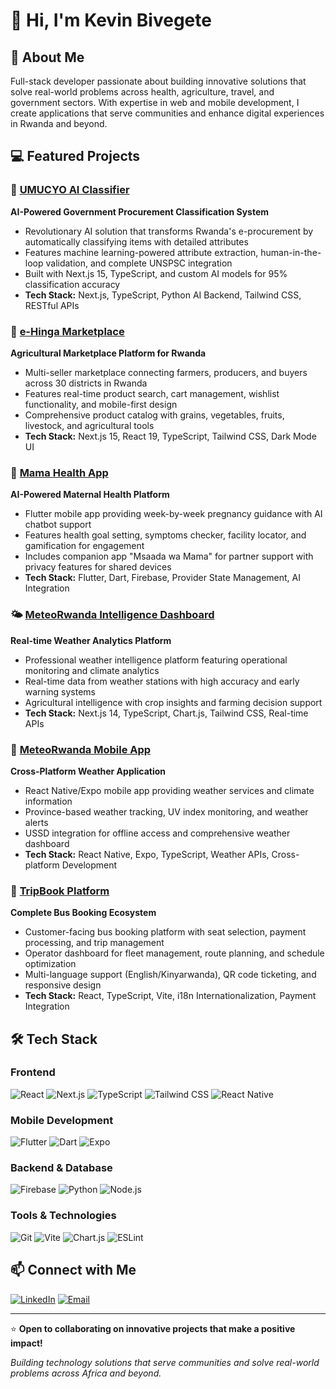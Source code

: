 # 👋 Hi, I'm Kevin Bivegete

## 🚀 About Me

Full-stack developer passionate about building innovative solutions that solve real-world problems across health, agriculture, travel, and government sectors. With expertise in web and mobile development, I create applications that serve communities and enhance digital experiences in Rwanda and beyond.

## 💻 Featured Projects

### 🌟 [UMUCYO AI Classifier](https://github.com/kevinbivegete/umucyo-ai-classifier)

**AI-Powered Government Procurement Classification System**

- Revolutionary AI solution that transforms Rwanda's e-procurement by automatically classifying items with detailed attributes
- Features machine learning-powered attribute extraction, human-in-the-loop validation, and complete UNSPSC integration
- Built with Next.js 15, TypeScript, and custom AI models for 95% classification accuracy
- **Tech Stack:** Next.js, TypeScript, Python AI Backend, Tailwind CSS, RESTful APIs

### 🌾 [e-Hinga Marketplace](https://github.com/kevinbivegete/ehinga-marketplace)

**Agricultural Marketplace Platform for Rwanda**

- Multi-seller marketplace connecting farmers, producers, and buyers across 30 districts in Rwanda
- Features real-time product search, cart management, wishlist functionality, and mobile-first design
- Comprehensive product catalog with grains, vegetables, fruits, livestock, and agricultural tools
- **Tech Stack:** Next.js 15, React 19, TypeScript, Tailwind CSS, Dark Mode UI

### 🏥 [Mama Health App](https://github.com/PersuasiveTechLab/mama)

**AI-Powered Maternal Health Platform**

- Flutter mobile app providing week-by-week pregnancy guidance with AI chatbot support
- Features health goal setting, symptoms checker, facility locator, and gamification for engagement
- Includes companion app "Msaada wa Mama" for partner support with privacy features for shared devices
- **Tech Stack:** Flutter, Dart, Firebase, Provider State Management, AI Integration

### 🌤️ [MeteoRwanda Intelligence Dashboard](https://github.com/kevinbivegete/meteorwanda-dashboard)

**Real-time Weather Analytics Platform**

- Professional weather intelligence platform featuring operational monitoring and climate analytics
- Real-time data from weather stations with high accuracy and early warning systems
- Agricultural intelligence with crop insights and farming decision support
- **Tech Stack:** Next.js 14, TypeScript, Chart.js, Tailwind CSS, Real-time APIs

### 📱 [MeteoRwanda Mobile App](https://github.com/kevinbivegete/meteorwanda-mobile-app)

**Cross-Platform Weather Application**

- React Native/Expo mobile app providing weather services and climate information
- Province-based weather tracking, UV index monitoring, and weather alerts
- USSD integration for offline access and comprehensive weather dashboard
- **Tech Stack:** React Native, Expo, TypeScript, Weather APIs, Cross-platform Development

### 🚌 [TripBook Platform](https://github.com/kevinbivegete/trip-book)

**Complete Bus Booking Ecosystem**

- Customer-facing bus booking platform with seat selection, payment processing, and trip management
- Operator dashboard for fleet management, route planning, and schedule optimization
- Multi-language support (English/Kinyarwanda), QR code ticketing, and responsive design
- **Tech Stack:** React, TypeScript, Vite, i18n Internationalization, Payment Integration

## 🛠️ Tech Stack

### Frontend

![React](https://img.shields.io/badge/-React-61DAFB?style=flat-square&logo=react&logoColor=black)
![Next.js](https://img.shields.io/badge/-Next.js-000000?style=flat-square&logo=next.js&logoColor=white)
![TypeScript](https://img.shields.io/badge/-TypeScript-3178C6?style=flat-square&logo=typescript&logoColor=white)
![Tailwind CSS](https://img.shields.io/badge/-Tailwind%20CSS-38B2AC?style=flat-square&logo=tailwind-css&logoColor=white)
![React Native](https://img.shields.io/badge/-React%20Native-61DAFB?style=flat-square&logo=react&logoColor=black)

### Mobile Development

![Flutter](https://img.shields.io/badge/-Flutter-02569B?style=flat-square&logo=flutter&logoColor=white)
![Dart](https://img.shields.io/badge/-Dart-0175C2?style=flat-square&logo=dart&logoColor=white)
![Expo](https://img.shields.io/badge/-Expo-000020?style=flat-square&logo=expo&logoColor=white)

### Backend & Database

![Firebase](https://img.shields.io/badge/-Firebase-FFCA28?style=flat-square&logo=firebase&logoColor=black)
![Python](https://img.shields.io/badge/-Python-3776AB?style=flat-square&logo=python&logoColor=white)
![Node.js](https://img.shields.io/badge/-Node.js-339933?style=flat-square&logo=node.js&logoColor=white)

### Tools & Technologies

![Git](https://img.shields.io/badge/-Git-F05032?style=flat-square&logo=git&logoColor=white)
![Vite](https://img.shields.io/badge/-Vite-646CFF?style=flat-square&logo=vite&logoColor=white)
![Chart.js](https://img.shields.io/badge/-Chart.js-FF6384?style=flat-square&logo=chart.js&logoColor=white)
![ESLint](https://img.shields.io/badge/-ESLint-4B32C3?style=flat-square&logo=eslint&logoColor=white)

## 📫 Connect with Me

[![LinkedIn](https://img.shields.io/badge/-LinkedIn-0077B5?style=flat-square&logo=linkedin&logoColor=white)](https://www.linkedin.com/in/kevin-rodrigue-shema-bivegete-37b167205/)
[![Email](https://img.shields.io/badge/-Email-EA4335?style=flat-square&logo=gmail&logoColor=white)](mailto:kevinbivegete@gmail.com)

---

⭐️ **Open to collaborating on innovative projects that make a positive impact!**

_Building technology solutions that serve communities and solve real-world problems across Africa and beyond._

